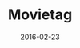 ---
layout: site
title: "Movietag"
date: 2016-02-23
categories: [community]
version: 1.4.8
major: 1
minor: 4
patch: 8
slug: movietag
link: https://movietag.io/app/
submitter: lpolepeddi
permalink: /sites/:slug
---